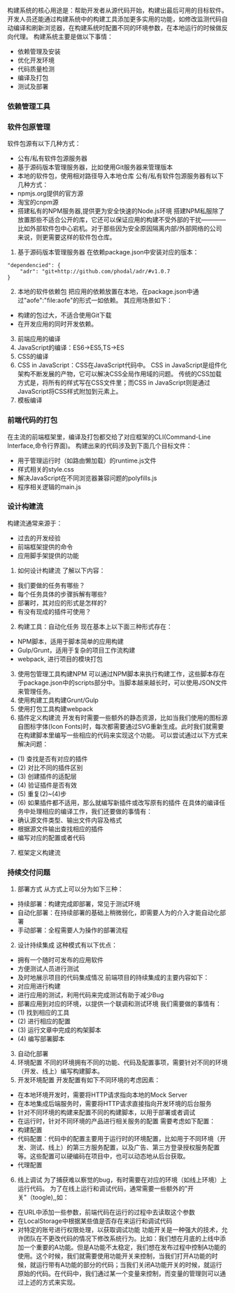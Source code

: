 构建系统的核心用途是：帮助开发者从源代码开始，构建出最后可用的目标软件。
开发人员还能通过构建系统中的构建工具添加更多实用的功能，如修改监测代码自动编译和刷新浏览器，在构建系统时配置不同的环境参数，在本地运行的时候做反向代理。
构建系统主要是做以下事情：
* 依赖管理及安装
* 优化开发环境
* 代码质量检测
* 编译及打包
* 测试及部署
### 依赖管理工具
### 软件包原管理
软件包源有以下几种方式：
* 公有/私有软件包源服务器
* 基于源码版本管理服务器，比如使用Git服务器来管理版本
* 本地的软件包，使用相对路径导入本地仓库
公有/私有软件包源服务器有以下几种方式：
* npmjs.org提供的官方源
* 淘宝的cnpm源
* 搭建私有的NPM服务器,提供更为安全快速的Node.js环境
搭建NPM私服除了放置那些不适合公开的库，它还可以保证应用的构建不受外部的干扰————比如外部软件包中心宕机。对于那些因为安全原因隔离内部/外部网络的公司来说，则更需要这样的软件包仓库。
1. 基于源码版本管理服务器
在依赖package.json中安装对应的版本：
```
"dependencied": {
    "adr": "git+http://github.com/phodal/adr/#v1.0.7
}
```
2. 本地的软件依赖包
把应用的依赖放置在本地，在package.json中通过"aofe":"file:aofe"的形式一如依赖。
其应用场景如下：
* 构建的包过大，不适合使用Git下载
* 在开发应用的同时开发依赖。
3. 前端应用的编译
4. JavaScript的编译：ES6->ES5,TS->ES
5. CSS的编译
6. CSS in JavaScript：CSS在JavaScript代码中。
CSS in JavaScript是组件化架构不断发展的产物，它可以解决CSS全局作用域的问题。
传统的CSS加载方式是，将所有的样式写在CSS文件里；而CSS in JavaScript则是通过JavaScript将CSS样式附加到元素上。
7. 模板编译
### 前端代码的打包
在主流的前端框架里，编译及打包都交给了对应框架的CLI(Command-Line Interface,命令行界面)。
构建出来的代码涉及到下面几个目标文件：
* 用于管理运行时（如路由懒加载）的runtime.js文件
* 样式相关的style.css
* 解决JavaScript在不同浏览器兼容问题的polyfills.js
* 程序相关逻辑的main.js
### 设计构建流
构建流通常来源于：
* 过去的开发经验
* 前端框架提供的命令
* 应用脚手架提供的功能
1. 如何设计构建流
了解以下内容：
* 我们要做的任务有哪些？
* 每个任务具体的步骤拆解有哪些?
* 部署时，其对应的形式是怎样的?
* 有没有现成的插件可使用？
2. 构建工具：自动化任务
现在基本上以下面三种形式存在：
* NPM脚本，适用于脚本简单的应用构建
* Gulp/Grunt，适用于复杂的项目工作流构建
* webpack, 进行项目的模块打包
3. 使用包管理工具构建NPM
可以通过NPM脚本来执行构建工作，这些脚本存在于package.json中的scripts部分中。当脚本越来越长时，可以使用JSON文件来管理任务。
4. 使用构建工具构建Grunt/Gulp
5. 使用打包工具构建webpack
6. 插件定义构建流
开发有时需要一些额外的静态资源，比如当我们使用的图标源自图标字体(Icon Fonts)时，每次都需要通过SVG重新生成。此时我们就需要在构建脚本里编写一些相应的代码来实现这个功能。
可以尝试通过以下方式来解决问题：
* (1) 查找是否有对应的插件
* (2) 对比不同的插件区别
* (3) 创建插件的适配层
* (4) 验证插件是否有效
* (5) 重复(2)~(4)步
* (6) 如果插件都不适用，那么就编写新插件或改写原有的插件
在具体的编译任务中处理相应的编译工作，我们还要做的事情有：
* 确认源文件类型、输出文件内容及格式
* 根据源文件输出查找相应的插件
* 编写对应的配置或者代码
7. 框架定义构建流
### 持续交付问题
1. 部署方式
从方式上可以分为如下三种：
* 持续部署：构建完成即部署，常见于测试环境
* 自动化部署：在持续部署的基础上稍微弱化，即需要人为的介入才能自动化部署
* 手动部署：全程需要人为操作的部署流程
2. 设计持续集成
这种模式有以下优点：
* 拥有一个随时可发布的应用软件
* 方便测试人员进行测试
* 及时地展示项目的代码集成情况
前端项目的持续集成的主要内容如下：
* 对应用进行构建
* 进行应用的测试，利用代码来完成测试有助于减少Bug
* 部署应用到对应的环境，以提供一个联调和测试环境
我们需要做的事情有：
* (1) 找到相应的工具
* (2) 进行相应的配置
* (3) 运行文章中完成的构架脚本
* (4) 编写部署脚本
3. 自动化部署
4. 环境配置
不同的环境拥有不同的功能、代码及配置事项，需要针对不同的环境（开发、线上）编写构建脚本。
5. 开发环境配置
开发配置有如下不同环境的考虑因素：
* 在本地环境开发时，需要将HTTP请求指向本地的Mock Server
* 在本地集成后端服务时，需要将HTTP请求直接指向开发环境的后台服务
* 针对不同环境的构建来配置不同的构建脚本，以用于部署或者调试
* 在运行时，针对不同环境的产品进行相关服务的配置
需要考虑如下配置：
* 构建配置
* 代码配置：代码中的配置主要用于运行时的环境配置，比如用于不同环境（开发、测试、线上）的第三方服务配置，以及广告、第三方登录授权服务配置等。这些配置可以硬编码在项目中，也可以动态地从后台获取。
* 代理配置
6. 线上调试
为了捕获难以察觉的bug，有时需要在对应的环境（如线上环境）上运行代码。
为了在线上运行和调试代码，通常需要一些额外的"开关"（toogle),,如：
* 在URL中添加一些参数，前端代码在运行的过程中去读取这个参数
* 在LocalStorage中根据某些值是否存在来运行和调试代码
* 对特定的账号进行权限处理，以获取调试功能
功能开关是一种强大的技术，允许团队在不更改代码的情况下修改系统行为。比如：我们想在月底的上线中添加一个重要的A功能。但是A功能不太稳定，我们想在发布过程中控制A功能的使用。这个时候，我们就需要使用功能开关来控制，当我们打开A功能的时候，就运行带有A功能的部分的代码；当我们关闭A功能开关的时候，就运行原始的代码。在代码中，我们通过某一个变量来控制，而变量的管理则可以通过上述的方式来实现。